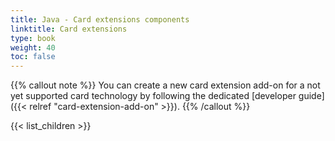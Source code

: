```yaml
---
title: Java - Card extensions components
linktitle: Card extensions
type: book
weight: 40
toc: false
---
```


{{% callout note %}}
You can create a new card extension add-on for a not yet supported card technology by following the dedicated [developer guide]({{< relref "card-extension-add-on" >}}).
{{% /callout %}}

{{< list_children >}}
